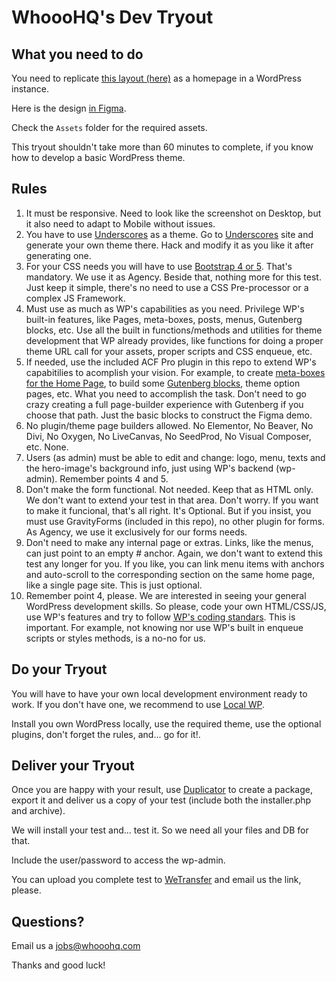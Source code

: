 # WhoooHQ's Dev Tryout

## What you need to do

You need to replicate [this layout (here)](https://github.com/whooohq/whq-dev-tryout/blob/master/whqdevtryout-demo.png?raw=true) as a homepage in a WordPress instance.

Here is the design [in Figma](https://www.figma.com/proto/IBWdfY1kJcdPe4yd285QYI/Prueba?node-id=0%3A3&scaling=min-zoom).

Check the ```Assets``` folder for the required assets.

This tryout shouldn't take more than 60 minutes to complete, if you know how to develop a basic WordPress theme.

## Rules

1. It must be responsive. Need to look like the screenshot on Desktop, but it also need to adapt to Mobile without issues.
2. You have to use [Underscores](https://underscores.me) as a theme. Go to [Underscores](https://underscores.me) site and generate your own theme there. Hack and modify it as you like it after generating one.
3. For your CSS needs you will have to use [Bootstrap 4 or 5](https://getbootstrap.com/). That's mandatory. We use it as Agency. Beside that, nothing more for this test.  Just keep it simple, there's no need to use a CSS Pre-processor or a complex JS Framework.
4. Must use as much as WP's capabilities as you need. Privilege WP's built-in features, like Pages, meta-boxes, posts, menus, Gutenberg blocks, etc. Use all the built in functions/methods and utilities for theme development that WP already provides, like functions for doing a proper theme URL call for your assets, proper scripts and CSS enqueue, etc.
5. If needed, use the included ACF Pro plugin in this repo to extend WP's capabitilies to acomplish your vision. For example, to create [meta-boxes for the Home Page](https://www.advancedcustomfields.com/resources/adding-fields-posts/), to build some [Gutenberg blocks](https://www.advancedcustomfields.com/resources/blocks/), theme option pages, etc. What you need to accomplish the task. Don't need to go crazy creating a full page-builder experience with Gutenberg if you choose that path. Just the basic blocks to construct the Figma demo.
6. No plugin/theme page builders allowed. No Elementor, No Beaver, No Divi, No Oxygen, No LiveCanvas, No SeedProd, No Visual Composer, etc. None.
7. Users (as admin) must be able to edit and change: logo, menu, texts and the hero-image's background info, just using WP's backend (wp-admin). Remember points 4 and 5.
8. Don't make the form functional. Not needed. Keep that as HTML only. We don't want to extend your test in that area. Don't worry. If you want to make it funcional, that's all right. It's Optional. But if you insist, you must use GravityForms (included in this repo), no other plugin for forms. As Agency, we use it exclusively for our forms needs.
9. Don't need to make any internal page or extras. Links, like the menus, can just point to an empty # anchor. Again, we don't want to extend this test any longer for you. If you like, you can link menu items with anchors and auto-scroll to the corresponding section on the same home page, like a single page site. This is just optional.
10. Remember point 4, please. We are interested in seeing your general WordPress development skills. So please, code your own HTML/CSS/JS, use WP's features and try to follow [WP's coding standars](https://make.wordpress.org/core/handbook/best-practices/coding-standards/). This is important. For example, not knowing nor use WP's built in enqueue scripts or styles methods, is a no-no for us.

## Do your Tryout

You will have to have your own local development environment ready to work. If you don't have one, we recommend to use [Local WP](https://localwp.com/).

Install you own WordPress locally, use the required theme, use the optional plugins, don't forget the rules, and... go for it!.

## Deliver your Tryout

Once you are happy with your result, use [Duplicator](https://wordpress.org/plugins/duplicator/) to create a package, export it and deliver us a copy of your test (include both the installer.php and archive).

We will install your test and... test it. So we need all your files and DB for that.

Include the user/password to access the wp-admin.

You can upload you complete test to [WeTransfer](https://www.wetransfer.com/) and email us the link, please.

## Questions?

Email us a jobs@whooohq.com

Thanks and good luck!
